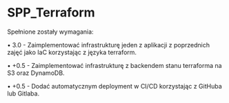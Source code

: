 # SPP_Terraform
Spełnione zostały wymagania:

• 3.0 - Zaimplementować infrastrukturę jeden z aplikacji z poprzednich zajęć
jako IaC korzystając z języka terraform.

• +0.5 - Zaimplementować infrastrukturę z backendem stanu terraforma na
S3 oraz DynamoDB.

• +0.5 - Dodać automatycznym deployment w CI/CD korzystając z GitHuba lub Gitlaba.
